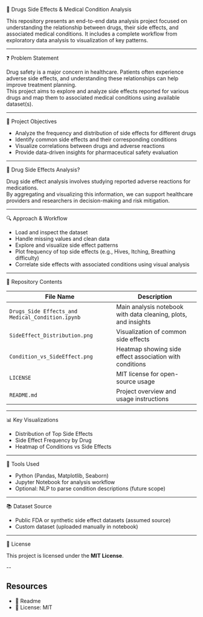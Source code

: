 💊 Drugs Side Effects & Medical Condition Analysis

This repository presents an end-to-end data analysis project focused on understanding the relationship between drugs, their side effects, and associated medical conditions. It includes a complete workflow from exploratory data analysis to visualization of key patterns.

---
❓ Problem Statement

Drug safety is a major concern in healthcare. Patients often experience adverse side effects, and understanding these relationships can help improve treatment planning.  
This project aims to explore and analyze side effects reported for various drugs and map them to associated medical conditions using available dataset(s).

---
🎯 Project Objectives

- Analyze the frequency and distribution of side effects for different drugs  
- Identify common side effects and their corresponding conditions  
- Visualize correlations between drugs and adverse reactions  
- Provide data-driven insights for pharmaceutical safety evaluation

---
🧠 Drug Side Effects Analysis?

Drug side effect analysis involves studying reported adverse reactions for medications.  
By aggregating and visualizing this information, we can support healthcare providers and researchers in decision-making and risk mitigation.

---

🔍 Approach & Workflow

- Load and inspect the dataset  
- Handle missing values and clean data  
- Explore and visualize side effect patterns  
- Plot frequency of top side effects (e.g., Hives, Itching, Breathing difficulty)  
- Correlate side effects with associated conditions using visual analysis

---

📁 Repository Contents

| File Name                                        | Description                                               |
|--------------------------------------------------|-----------------------------------------------------------|
| `Drugs_Side Effects_and Medical_Condition.ipynb` | Main analysis notebook with data cleaning, plots, and insights |
| `SideEffect_Distribution.png`                    | Visualization of common side effects                      |
| `Condition_vs_SideEffect.png`                    | Heatmap showing side effect association with conditions   |
| `LICENSE`                                        | MIT license for open-source usage                         |
| `README.md`                                      | Project overview and usage instructions                   |

---

📊 Key Visualizations

- Distribution of Top Side Effects  
- Side Effect Frequency by Drug  
- Heatmap of Conditions vs Side Effects

---

🧪 Tools Used

- Python (Pandas, Matplotlib, Seaborn)  
- Jupyter Notebook for analysis workflow  
- Optional: NLP to parse condition descriptions (future scope)

---
📚 Dataset Source

- Public FDA or synthetic side effect datasets (assumed source)  
- Custom dataset (uploaded manually in notebook)

---
📜 License

This project is licensed under the **MIT License**.

--

## Resources

- 📄 Readme  
- 📜 License: MIT  
